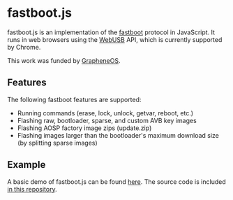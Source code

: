 # fastboot.js

fastboot.js is an implementation of the [fastboot](https://android.googlesource.com/platform/system/core/+/master/fastboot/README.md) protocol in JavaScript. It runs in web browsers using the [WebUSB](https://wicg.github.io/webusb/) API, which is currently supported by Chrome.

This work was funded by [GrapheneOS](https://grapheneos.org).

## Features

The following fastboot features are supported:

- Running commands (erase, lock, unlock, getvar, reboot, etc.)
- Flashing raw, bootloader, sparse, and custom AVB key images
- Flashing AOSP factory image zips (update.zip)
- Flashing images larger than the bootloader's maximum download size (by splitting sparse images)

## Example

A basic demo of fastboot.js can be found [here](https://kdrag0n.github.io/fastboot.js/demo/). The source code is included [in this repository](https://github.com/kdrag0n/fastboot.js/tree/master/demo).
